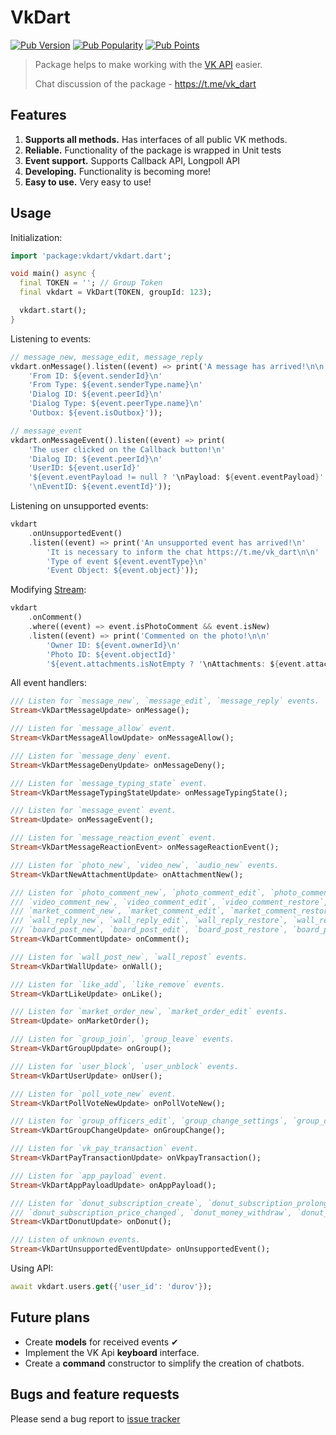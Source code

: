# VkDart

[![Pub Version](https://img.shields.io/pub/v/vkdart?style=flat-square)](https://pub.dev/packages/vkdart)
[![Pub Popularity](https://img.shields.io/pub/popularity/vkdart?style=flat-square)](https://pub.dev/packages/vkdart)
[![Pub Points](https://img.shields.io/pub/points/vkdart?style=flat-square)](https://pub.dev/packages/vkdart)

> Package helps to make working with the [VK API](https://dev.vk.com/) easier.
>
> Chat discussion of the package - https://t.me/vk_dart

## Features
1. **Supports all methods.** Has interfaces of all public VK methods.
2. **Reliable.** Functionality of the package is wrapped in Unit tests 
3. **Event support.** Supports Callback API, Longpoll API
4. **Developing.** Functionality is becoming more!
5. **Easy to use.** Very easy to use!

## Usage

Initialization:
```dart
import 'package:vkdart/vkdart.dart';

void main() async {
  final TOKEN = ''; // Group Token
  final vkdart = VkDart(TOKEN, groupId: 123);

  vkdart.start();
}
```

Listening to events:
```dart
// message_new, message_edit, message_reply
vkdart.onMessage().listen((event) => print('A message has arrived!\n\n'
    'From ID: ${event.senderId}\n'
    'From Type: ${event.senderType.name}\n'
    'Dialog ID: ${event.peerId}\n'
    'Dialog Type: ${event.peerType.name}\n'
    'Outbox: ${event.isOutbox}'));

// message_event
vkdart.onMessageEvent().listen((event) => print(
    'The user clicked on the Callback button!\n'
    'Dialog ID: ${event.peerId}\n'
    'UserID: ${event.userId}'
    '${event.eventPayload != null ? '\nPayload: ${event.eventPayload}' : ''}'
    '\nEventID: ${event.eventId}'));
```

Listening on unsupported events:
```dart
vkdart
    .onUnsupportedEvent()
    .listen((event) => print('An unsupported event has arrived!\n'
        'It is necessary to inform the chat https://t.me/vk_dart\n\n'
        'Type of event ${event.eventType}\n'
        'Event Object: ${event.object}'));
```

Modifying [Stream](https://www.dartlang.org/tutorials/language/streams#methods-that-modify-a-stream):
```dart
vkdart
    .onComment()
    .where((event) => event.isPhotoComment && event.isNew)
    .listen((event) => print('Commented on the photo!\n\n'
        'Owner ID: ${event.ownerId}\n'
        'Photo ID: ${event.objectId}'
        '${event.attachments.isNotEmpty ? '\nAttachments: ${event.attachments}' : ''}'));

```

All event handlers:
```dart
/// Listen for `message_new`, `message_edit`, `message_reply` events.
Stream<VkDartMessageUpdate> onMessage();

/// Listen for `message_allow` event.
Stream<VkDartMessageAllowUpdate> onMessageAllow();

/// Listen for `message_deny` event.
Stream<VkDartMessageDenyUpdate> onMessageDeny();

/// Listen for `message_typing_state` event.
Stream<VkDartMessageTypingStateUpdate> onMessageTypingState();

/// Listen for `message_event` event.
Stream<Update> onMessageEvent();

/// Listen for `message_reaction_event` event.
Stream<VkDartMessageReactionEvent> onMessageReactionEvent();

/// Listen for `photo_new`, `video_new`, `audio_new` events.
Stream<VkDartNewAttachmentUpdate> onAttachmentNew();

/// Listen for `photo_comment_new`, `photo_comment_edit`, `photo_comment_restore`, `photo_comment_delete`,
/// `video_comment_new`, `video_comment_edit`, `video_comment_restore`, `video_comment_delete`,
/// `market_comment_new`, `market_comment_edit`, `market_comment_restore`, `market_comment_delete`
/// `wall_reply_new`, `wall_reply_edit`, `wall_reply_restore`, `wall_reply_delete`
/// `board_post_new`, `board_post_edit`, `board_post_restore`, `board_post_delete` events.
Stream<VkDartCommentUpdate> onComment();

/// Listen for `wall_post_new`, `wall_repost` events.
Stream<VkDartWallUpdate> onWall();

/// Listen for `like_add`, `like_remove` events.
Stream<VkDartLikeUpdate> onLike();

/// Listen for `market_order_new`, `market_order_edit` events.
Stream<Update> onMarketOrder();

/// Listen for `group_join`, `group_leave` events.
Stream<VkDartGroupUpdate> onGroup();

/// Listen for `user_block`, `user_unblock` events.
Stream<VkDartUserUpdate> onUser();

/// Listen for `poll_vote_new` event.
Stream<VkDartPollVoteNewUpdate> onPollVoteNew();

/// Listen for `group_officers_edit`, `group_change_settings`, `group_change_photo` events.
Stream<VkDartGroupChangeUpdate> onGroupChange();

/// Listen for `vk_pay_transaction` event.
Stream<VkDartPayTransactionUpdate> onVkpayTransaction();

/// Listen for `app_payload` event.
Stream<VkDartAppPayloadUpdate> onAppPayload();

/// Listen for `donut_subscription_create`, `donut_subscription_prolonged`, `donut_subscription_expired`, `donut_subscription_cancelled`,
/// `donut_subscription_price_changed`, `donut_money_withdraw`, `donut_money_withdraw_error`s events.
Stream<VkDartDonutUpdate> onDonut();

/// Listen of unknown events.
Stream<VkDartUnsupportedEventUpdate> onUnsupportedEvent();
```

Using API:
```dart
await vkdart.users.get({'user_id': 'durov'});
```

## Future plans
- Create **models** for received events ✔
- Implement the VK Api **keyboard** interface.
- Create a **command** constructor to simplify the creation of chatbots.

## Bugs and feature requests

Please send a bug report to [issue tracker](https://github.com/swedesjs/vkdart/issues)

